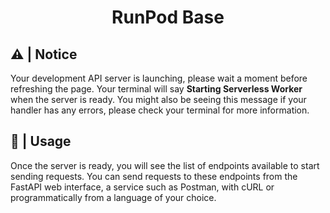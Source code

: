 <div style="text-align: center;">

<h1> RunPod Base </h1>

</div>

## ⚠️ | Notice

Your development API server is launching, please wait a moment before refreshing the page. Your terminal will say **Starting Serverless Worker** when the server is ready. You might also be seeing this message if your handler has any errors, please check your terminal for more information.

## 🚀 | Usage

Once the server is ready, you will see the list of endpoints available to start sending requests. You can send requests to these endpoints from the FastAPI web interface, a service such as Postman, with cURL or programmatically from a language of your choice.

<!---

# RunPod Base Container Image

This base image is intended to provide the essential runtime system dependencies for most applications. It is by no means optimized and more likely than not includes many packages that you might not need for your use case.

## HuggingFace Cache

This image contains environment variables to override the default HuggingFace cache directory. It will use `/runpod-volume/` as the root path. If you are using network attached storage it is recommended to mount a volume to this path to avoid downloading models on every run.

## Environment Variables

- `POD_INACTIVITY_TIMEOUT`: The number of seconds to wait before shutting down the pod. Defaults to 60 seconds.

## Ports

- **4040**: File Browser
- **7270**: FastAPI Server

## Python Management

- [PyEnv](https://github.com/pyenv/pyenv)
- [VirtualEnv](https://virtualenv.pypa.io/en/latest/index.html)
- [VirtualEnvWrapper](https://virtualenvwrapper.readthedocs.io/en/latest/)
- [uv](https://github.com/astral-sh/uv)

### Building

```bash
docker buildx bake --push
```
-->
